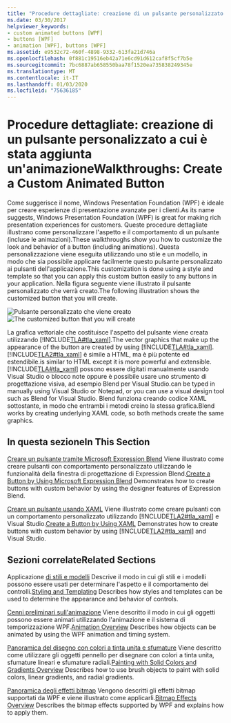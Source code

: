 ```yaml
---
title: "Procedure dettagliate: creazione di un pulsante personalizzato a cui è stata aggiunta un'animazione"
ms.date: 03/30/2017
helpviewer_keywords:
- custom animated buttons [WPF]
- buttons [WPF]
- animation [WPF], buttons [WPF]
ms.assetid: e9532c72-460f-4898-9332-613fa21d746a
ms.openlocfilehash: 0f881c19516eb42a71e6cd91d612caf8f5cf7b5e
ms.sourcegitcommit: 7bc6887ab658550baa78f1520ea735838249345e
ms.translationtype: MT
ms.contentlocale: it-IT
ms.lasthandoff: 01/03/2020
ms.locfileid: "75636185"
---
```

# <a name="walkthroughs-create-a-custom-animated-button"></a><span data-ttu-id="a912f-102">Procedure dettagliate: creazione di un pulsante personalizzato a cui è stata aggiunta un'animazione</span><span class="sxs-lookup"><span data-stu-id="a912f-102">Walkthroughs: Create a Custom Animated Button</span></span>
<span data-ttu-id="a912f-103">Come suggerisce il nome, Windows Presentation Foundation (WPF) è ideale per creare esperienze di presentazione avanzate per i clienti.</span><span class="sxs-lookup"><span data-stu-id="a912f-103">As its name suggests, Windows Presentation Foundation (WPF) is great for making rich presentation experiences for customers.</span></span> <span data-ttu-id="a912f-104">Queste procedure dettagliate illustrano come personalizzare l'aspetto e il comportamento di un pulsante (incluse le animazioni).</span><span class="sxs-lookup"><span data-stu-id="a912f-104">These walkthroughs show you how to customize the look and behavior of a button (including animations).</span></span> <span data-ttu-id="a912f-105">Questa personalizzazione viene eseguita utilizzando uno stile e un modello, in modo che sia possibile applicare facilmente questo pulsante personalizzato ai pulsanti dell'applicazione.</span><span class="sxs-lookup"><span data-stu-id="a912f-105">This customization is done using a style and template so that you can apply this custom button easily to any buttons in your application.</span></span> <span data-ttu-id="a912f-106">Nella figura seguente viene illustrato il pulsante personalizzato che verrà creato.</span><span class="sxs-lookup"><span data-stu-id="a912f-106">The following illustration shows the customized button that you will create.</span></span>

 <span data-ttu-id="a912f-107">![Pulsante personalizzato che viene creato](./media/custom-button-blend-intro.jpg "custom_button_blend_Intro")</span><span class="sxs-lookup"><span data-stu-id="a912f-107">![The customized button that you will create](./media/custom-button-blend-intro.jpg "custom_button_blend_Intro")</span></span>

 <span data-ttu-id="a912f-108">La grafica vettoriale che costituisce l'aspetto del pulsante viene creata utilizzando [!INCLUDE[TLA#tla_xaml](../../../../includes/tlasharptla-xaml-md.md)].</span><span class="sxs-lookup"><span data-stu-id="a912f-108">The vector graphics that make up the appearance of the button are created by using [!INCLUDE[TLA#tla_xaml](../../../../includes/tlasharptla-xaml-md.md)].</span></span> [!INCLUDE[TLA2#tla_xaml](../../../../includes/tla2sharptla-xaml-md.md)] <span data-ttu-id="a912f-109">è simile a HTML, ma è più potente ed estendibile.</span><span class="sxs-lookup"><span data-stu-id="a912f-109">is similar to HTML except it is more powerful and extensible.</span></span> [!INCLUDE[TLA#tla_xaml](../../../../includes/tlasharptla-xaml-md.md)] <span data-ttu-id="a912f-110">possono essere digitati manualmente usando Visual Studio o blocco note oppure è possibile usare uno strumento di progettazione visiva, ad esempio Blend per Visual Studio.</span><span class="sxs-lookup"><span data-stu-id="a912f-110">can be typed in manually using Visual Studio or Notepad, or you can use a visual design tool such as Blend for Visual Studio.</span></span> <span data-ttu-id="a912f-111">Blend funziona creando codice XAML sottostante, in modo che entrambi i metodi creino la stessa grafica.</span><span class="sxs-lookup"><span data-stu-id="a912f-111">Blend works by creating underlying XAML code, so both methods create the same graphics.</span></span>

## <a name="in-this-section"></a><span data-ttu-id="a912f-112">In questa sezione</span><span class="sxs-lookup"><span data-stu-id="a912f-112">In This Section</span></span>
 <span data-ttu-id="a912f-113">[Creare un pulsante tramite Microsoft Expression Blend](walkthrough-create-a-button-by-using-microsoft-expression-blend.md) Viene illustrato come creare pulsanti con comportamento personalizzato utilizzando le funzionalità della finestra di progettazione di Expression Blend.</span><span class="sxs-lookup"><span data-stu-id="a912f-113">[Create a Button by Using Microsoft Expression Blend](walkthrough-create-a-button-by-using-microsoft-expression-blend.md) Demonstrates how to create buttons with custom behavior by using the designer features of Expression Blend.</span></span>

 <span data-ttu-id="a912f-114">[Creare un pulsante usando XAML](walkthrough-create-a-button-by-using-xaml.md) Viene illustrato come creare pulsanti con un comportamento personalizzato utilizzando [!INCLUDE[TLA2#tla_xaml](../../../../includes/tla2sharptla-xaml-md.md)] e Visual Studio.</span><span class="sxs-lookup"><span data-stu-id="a912f-114">[Create a Button by Using XAML](walkthrough-create-a-button-by-using-xaml.md) Demonstrates how to create buttons with custom behavior by using [!INCLUDE[TLA2#tla_xaml](../../../../includes/tla2sharptla-xaml-md.md)] and Visual Studio.</span></span>

## <a name="related-sections"></a><span data-ttu-id="a912f-115">Sezioni correlate</span><span class="sxs-lookup"><span data-stu-id="a912f-115">Related Sections</span></span>
 <span data-ttu-id="a912f-116">Applicazione [di stili e modelli](../../../desktop-wpf/fundamentals/styles-templates-overview.md) Descrive il modo in cui gli stili e i modelli possono essere usati per determinare l'aspetto e il comportamento dei controlli.</span><span class="sxs-lookup"><span data-stu-id="a912f-116">[Styling and Templating](../../../desktop-wpf/fundamentals/styles-templates-overview.md) Describes how styles and templates can be used to determine the appearance and behavior of controls.</span></span>

 <span data-ttu-id="a912f-117">[Cenni preliminari sull'animazione](../graphics-multimedia/animation-overview.md) Viene descritto il modo in cui gli oggetti possono essere animati utilizzando l'animazione e il sistema di temporizzazione WPF.</span><span class="sxs-lookup"><span data-stu-id="a912f-117">[Animation Overview](../graphics-multimedia/animation-overview.md) Describes how objects can be animated by using the WPF animation and timing system.</span></span>

 <span data-ttu-id="a912f-118">[Panoramica del disegno con colori a tinta unita e sfumature](../graphics-multimedia/painting-with-solid-colors-and-gradients-overview.md) Viene descritto come utilizzare gli oggetti pennello per disegnare con colori a tinta unita, sfumature lineari e sfumature radiali.</span><span class="sxs-lookup"><span data-stu-id="a912f-118">[Painting with Solid Colors and Gradients Overview](../graphics-multimedia/painting-with-solid-colors-and-gradients-overview.md) Describes how to use brush objects to paint with solid colors, linear gradients, and radial gradients.</span></span>

 <span data-ttu-id="a912f-119">[Panoramica degli effetti bitmap](../graphics-multimedia/bitmap-effects-overview.md) Vengono descritti gli effetti bitmap supportati da WPF e viene illustrato come applicarli.</span><span class="sxs-lookup"><span data-stu-id="a912f-119">[Bitmap Effects Overview](../graphics-multimedia/bitmap-effects-overview.md) Describes the bitmap effects supported by WPF and explains how to apply them.</span></span>
